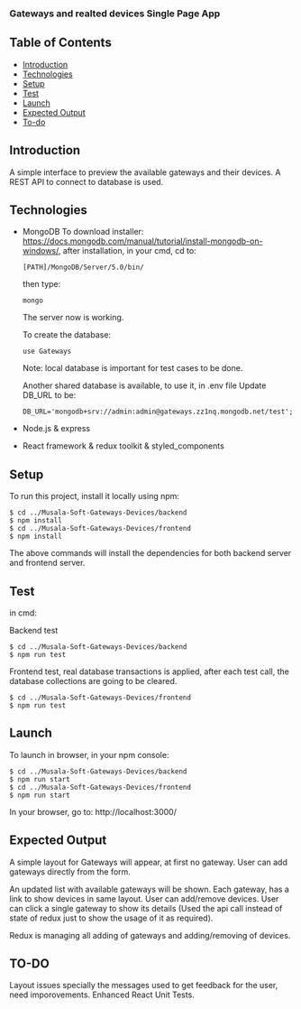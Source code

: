 ### Gateways and realted devices Single Page App

## Table of Contents
* [Introduction](#introduction)
* [Technologies](#technologies)
* [Setup](#setup)
* [Test](#test)
* [Launch](#launch)
* [Expected Output](#expected-output)
* [To-do](#todo)

## Introduction
 A simple interface to preview the available gateways and their devices.
 A REST API to connect to database is used.

## Technologies
 * MongoDB
   To download installer: https://docs.mongodb.com/manual/tutorial/install-mongodb-on-windows/, after installation, 
   in your cmd, cd to:

   ```
   [PATH]/MongoDB/Server/5.0/bin/
   ```
   then type: 
   ```
   mongo
   ```

   The server now is working.

   To create the database:

   ```
   use Gateways
   ```
   Note: local database is important for test cases to be done.

   Another shared database is available, to use it, in .env file
   Update DB_URL to be:
   ```
   DB_URL='mongodb+srv://admin:admin@gateways.zz1nq.mongodb.net/test';
   ```
 
 * Node.js & express
 * React framework & redux toolkit & styled_components

## Setup
To run this project, install it locally using npm:

```
$ cd ../Musala-Soft-Gateways-Devices/backend
$ npm install
$ cd ../Musala-Soft-Gateways-Devices/frontend
$ npm install
```
The above commands will install the dependencies for both backend server and frontend server.

## Test
in cmd:

Backend test
```
$ cd ../Musala-Soft-Gateways-Devices/backend
$ npm run test
```
Frontend test, real database transactions is applied, after each test call, the database collections are going to be cleared.
```
$ cd ../Musala-Soft-Gateways-Devices/frontend
$ npm run test
```

## Launch
To launch in browser, in your npm console:

```
$ cd ../Musala-Soft-Gateways-Devices/backend
$ npm run start
$ cd ../Musala-Soft-Gateways-Devices/frontend
$ npm run start
```
In your browser, go to: http://localhost:3000/

## Expected Output
A simple layout for Gateways will appear, at first no gateway.
User can add gateways directly from the form.

An updated list with available gateways will be shown. Each gateway, has a link to show devices in same layout.
User can add/remove devices.
User can click a single gateway to show its details (Used the api call instead of state of redux just to
  show the usage of it as required).

Redux is managing all adding of gateways and adding/removing of devices.

## TO-DO
Layout issues specially the messages used to get feedback for the user, need imporovements.
Enhanced React Unit Tests.
